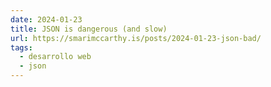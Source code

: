 ```yaml
---
date: 2024-01-23
title: JSON is dangerous (and slow)
url: https://smarimccarthy.is/posts/2024-01-23-json-bad/
tags:
  - desarrollo web
  - json
---
```

